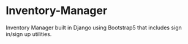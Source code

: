 # Inventory-Manager
 Inventory Manager built in Django using Bootstrap5 that includes sign in/sign up utilities.
